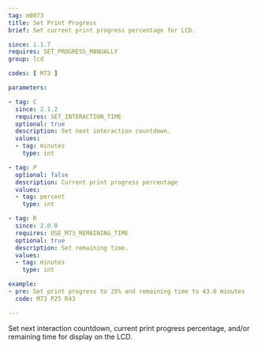 ```yaml
---
tag: m0073
title: Set Print Progress
brief: Set current print progress percentage for LCD.

since: 1.1.7
requires: SET_PROGRESS_MANUALLY
group: lcd

codes: [ M73 ]

parameters:

- tag: C
  since: 2.1.2
  requires: SET_INTERACTION_TIME
  optional: true
  description: Set next interaction countdown.
  values:
  - tag: minutes
    type: int

- tag: P
  optional: false
  description: Current print progress percentage
  values:
  - tag: percent
    type: int

- tag: R
  since: 2.0.0
  requires: USE_M73_REMAINING_TIME
  optional: true
  description: Set remaining time.
  values:
  - tag: minutes
    type: int

example:
- pre: Set print progress to 25% and remaining time to 43.0 minutes
  code: M73 P25 R43

---
```


Set next interaction countdown, current print progress percentage, and/or remaining time for display on the LCD.
